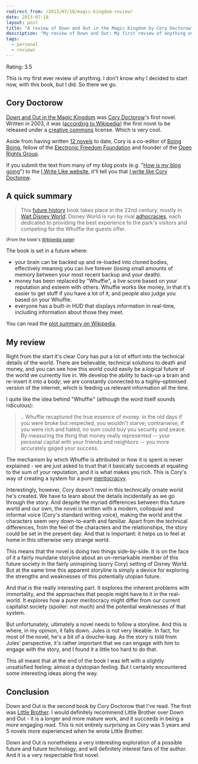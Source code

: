 ```yaml
---
redirect_from: /2013/07/18/magic-kingdom-review/
date: 2013-07-18
layout: post
title: "A review of Down and Out in the Magic Kingdom by Cory Doctorow"
description: "My review of Down and Out: My first review of anything ever, this is my opinion of the Cory's first novel. I hope someone finds it useful."
tags:
  - personal
  - reviews
---
```


Rating: <span class="rating">3.5</span>

This is my first ever review of anything. I don't know why I decided to start now, with this book, but I did. So there we go.

## Cory Doctorow

[Down and Out in the Magic Kingdom][downpage] was [Cory Doctorow][corytwitter]'s first novel. Written in 2003, it was ([according to Wikipedia][wikicoryfiction]) the first novel to be released under a [creative commons][cc] license. Which is very cool.

Aside from having written [12 novels][corynovels] to date, Cory is a co-editor of [Boing Boing][bb], fellow of the [Electronic Freedom Foundation][eff] and founder of the [Open Rights Group][org].

If you submit the text from many of my blog posts (e.g. "[How is my blog going][mybloggoing]") to the [I Write Like website][iwl], it'll tell you that [I write like Cory Doctorow][my-iwl].

## A quick summary

> This [future history][wikifh] book takes place in the 22nd century, mostly in [Walt Disney World][wikiwdw]. Disney World is run by rival [adhocracies][wikiadhoc], each dedicated to providing the best experience to the park's visitors and competing for the Whuffie the guests offer.

<small>(From the book's [Wikipedia page][wikidown])</small>

The book is set in a future where:

- your brain can be backed up and re-loaded into cloned bodies, effectively meaning you can live forever (losing small amounts of memory between your most recent backup and your death).
- money has been replaced by "Whuffie", a live score based on your reputation and esteem with others. Whuffie works like money, in that it's easier to get stuff if you have a lot of it, and people also judge you based on your Whuffie.
- everyone has a built-in HUD that displays information in real-time, including information about those they meet.

You can read the [plot summary on Wikipedia][wikidown-plot].

## My review

Right from the start it's clear Cory has put a lot of effort into the technical details of the world. There are believable, technical solutions to death and money, and you can see how this world could easily be a logical future of the world we currently live in. We develop the ability to back-up a brain and re-insert it into a body; we are constantly connected to a highly-optimised version of the internet, which is feeding us relevant information all the time.

I quite like the idea behind "Whuffie" (although the word itself sounds ridiculous):

> .. Whuffie recaptured the true essence of money: in the old days if you were broke but respected, you wouldn't starve; contrariwise, if you were rich and hated, no sum could buy you security and peace. By measuring the thing that money really represented -- your personal capital with your friends and neighbors -- you more accurately gaged your success.

The mechanism by which Whuffie is attributed or how it is spent is never explained - we are just asked to trust that it basically succeeds at equating to the sum of your reputation, and it is what makes you rich. This is Cory's way of creating a system for a pure [meritocracyy][wiki-merit].

Interestingly, however, Cory doesn't revel in this technically ornate world he's created. We have to learn about the details incidentally as we go through the story. And despite the myriad differences between this future world and our own, the novel is written with a modern, colloquial and informal voice (Cory's standard writing voice), making the world and the characters seem very down-to-earth and familiar. Apart from the technical differences, from the feel of the characters and the relationships, the story could be set in the present day. And that is important: it helps us to feel at home in this otherwise very strange world.

This means that the novel is doing two things side-by-side. It is on the face of it a fairly mundane storyline about an un-remarkable member of this future society in the fairly uninspiring (sorry Cory) setting of Disney World. But at the same time this apparent storyline is simply a device for exploring the strengths and weaknesses of this potentially utopian future.

And that is the really interesting part. It explores the inherent problems with immortality, and the approaches that people might have to it in the real-world. It explores how a purer meritocracy might differ from our current capitalist society (spoiler: not much) and the potential weaknesses of that system.

But unfortunately, ultimately a novel needs to follow a storyline. And this is where, in my opinion, it falls down. Jules is not very likeable. In fact, for most of the novel, he's a bit of a douche-bag. As the story is told from Jules' perspective, it's rather important that we can engage with him to engage with the story, and I found it a little too hard to do that.

This all meant that at the end of the book I was left with a slightly unsatisfied feeling; almost a dystopian feeling. But I certainly encountered some interesting ideas along the way.

## Conclusion

Down and Out is the second book by Cory Doctorow that I've read. The first was [Little Brother][wiki-lb]. I would definitely recommend Little Brother over Down and Out - it is a longer and more mature work, and it succeeds in being a more engaging read. This is not entirely surprising as Cory was 5 years and 5 novels more experienced when he wrote Little Brother.

Down and Out is nonetheless a very interesting exploration of a possible future and future technology, and will definitely interest fans of the author. And it is a very respectable first novel.

[downpage]: http://craphound.com/down/ "Down and out in the Magic Kingdom new page"
[corytwitter]: https://twitter.com/doctorow "Cory's twitter profile"
[corynovels]: http://craphound.com/?cat=5 "Cory's novels"
[wikicoryfiction]: https://en.wikipedia.org/w/index.php?title=Cory_Doctorow&oldid=560885618#Fiction "Wikipedia page: Cory's fiction"
[cc]: https://creativecommons.org/ "Creative Commons website"
[eff]: https://www.eff.org/ "Electronic Freedom Foundation website"
[bb]: http://boingboing.net/ "Boing Boing"
[org]: http://www.openrightsgroup.org/ "Open Rights Group website"
[mybloggoing]: /2013/07/04/how-is-my-blog-going/ "My post: How is my blog going"
[iwl]: http://iwl.me/ "The 'I Write Like' website"
[my-iwl]: http://iwl.me/b/31398c21 "I write like Cory Doctorow"
[wikifh]: https://en.wikipedia.org/wiki/Future_history "Wikipedia: Future History"
[wikiwdw]: https://en.wikipedia.org/wiki/Walt_Disney_World "Wikipedia: Walt Disney World"
[wikiadhoc]: https://en.wikipedia.org/wiki/Adhocracy "Wikipedia: Adhocracy"
[wikidown]: https://en.wikipedia.org/wiki/Down_and_out_in_the_magic_kingdom "Wikipedia: Down and Out in the Magic Kingdom"
[wikidown-plot]: https://en.wikipedia.org/wiki/Down_and_out_in_the_magic_kingdom#Plot_summary "Wikipedia: Down and out plot summary"
[wiki-merit]: https://en.wikipedia.org/wiki/Meritocracy "Wikipedia: Meritocracy"
[wiki-lb]: https://en.wikipedia.org/wiki/Little_Brother_(Cory_Doctorow_novel) "Wikipedia: Little Brother"
